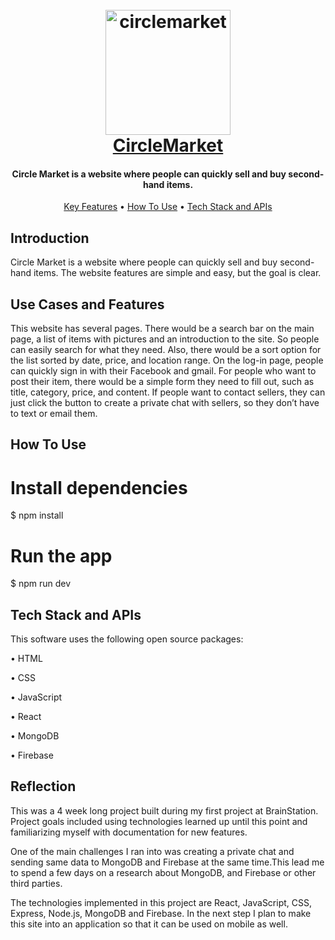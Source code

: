 
<h1 align="center">
  <br
  <a href="https://circlemarket.ca" target="_blank" rel="noopener noreferrer">
  <img src="https://res.cloudinary.com/dhcnakbsj/image/upload/v1671415529/CIRCLE_LOGO_gzmzgb.png" alt="circlemarket" background="white" width="200">
  </a>
  <br>
   <a href="https://circlemarket.ca" target="_blank" rel="noopener noreferrer">
  CircleMarket
  </a>
  <br>
</h1>

<h4 align="center">Circle Market is a website where people can quickly sell and buy second-hand items.</h4>

<p align="center">
  <a href="#key-features">Key Features</a> •
  <a href="#how-to-use">How To Use</a> •
  <a href="#related">Tech Stack and APIs</a>
</p>

## Introduction
Circle Market is a website where people can quickly sell and buy second-hand items. The website features are simple and easy, but the goal is clear.


## Use Cases and Features

This website has several pages. There would be a search bar on the main page, a list of items with pictures and an introduction to the site. So people can easily search for what they need. Also, there would be a sort option for the list sorted by date, price, and location range. On the log-in page, people can quickly sign in with their Facebook and gmail. For people who want to post their item, there would be a simple form they need to fill out, such as title, category, price, and content. If people want to contact sellers, they can just click the button to create a private chat with sellers, so they don’t have to text or email them.

## How To Use

# Install dependencies
$ npm install

# Run the app
$ npm run dev

## Tech Stack and APIs

This software uses the following open source packages:

<p align="center">
  <p>• HTML<p>
  <p>• CSS<p>
  <p>• JavaScript<p>
  <p>• React<p>
  <p>• MongoDB<p>
  <p>• Firebase<p>
</p>

## Reflection

This was a 4 week long project built during my first project at BrainStation. Project goals included using technologies learned up until this point and familiarizing myself with documentation for new features.

One of the main challenges I ran into was creating a private chat and sending same data to MongoDB and Firebase at the same time.This lead me to spend a few days on a research about MongoDB, and Firebase or other third parties.

The technologies implemented in this project are React, JavaScript, CSS, Express, Node.js, MongoDB and Firebase. In the next step I plan to make this site into an application so that it can be used on mobile as well.
